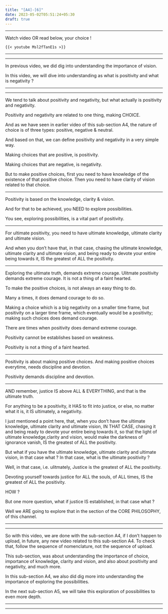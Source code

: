 ```yaml
---
title: "[A4]-[6]"
date: 2023-05-02T05:51:24+05:30
draft: true
---
```


---

Watch video OR read below, your choice !

```
{{< youtube Msl2fTanE1s >}}
```

---

---

In previous video, we did dig into understanding the importance of vision.

In this video, we will dive into understanding as what is positivity and what is negativity ?

---

---

We tend to talk about positivity and negativity, but what actually is positivity and negativity.

Positivity and negativity are related to one thing, making CHOICE.

And as we have seen in earlier video of this sub-section A4, the nature of choice is of three types: positive, negative & neutral.

And based on that, we can define positivity and negativity in a very simple way.

Making choices that are positive, is positivity.

Making choices that are negative, is negativity.

But to make positive choices, first you need to have knowledge of the existence of that positive choice. Then you need to have clarity of vision related to that choice.

---

Positivity is based on the knowledge, clarity & vision.

And for that to be achieved, you NEED to explore possibilities.

You see, exploring possibilities, is a vital part of positivity.

---

For ultimate positivity, you need to have ultimate knowledge, ultimate clarity and ultimate vision.

And when you don’t have that, in that case, chasing the ultimate knowledge, ultimate clarity and ultimate vision, and
being ready to devote your entire being towards it, IS the greatest of ALL the positivity.

---

Exploring the ultimate truth, demands extreme courage. Ulitmate positivity demands extreme courage. It is not a thing of a faint hearted.

To make the positive choices, is not always an easy thing to do.

Many a times, it does demand courage to do so.

Making a choice which is a big negativity on a smaller time frame, but positivity on a larger time frame, which eventually would be a positivity; making such choices does demand courage.

There are times when positivity does demand extreme courage.

Positivity cannot be establishes based on weakness.

Positivity is not a thing of a faint hearted.

---

Positivity is about making positive choices. And making positive choices everytime, needs discipline and devotion.

Positivity demands discipline and devotion.

---

AND remember, justice IS above ALL & EVERYTHING, and that is the ultimate truth.

For anything to be a positivity, it HAS to fit into justice, or else, no matter what it is, it IS ultimately, a negativity.

I just mentioned a point here, that, when you don’t have the ultimate knowledge, ultimate clarity and ultimate vision, IN THAT CASE, chasing it and being ready to devote your entire being towards it, so that the light of ultimate knowledge,clarity and vision, would make the darkness of ignorance vanish, IS the greatest of ALL the positivity.

But what if you have the ultimate knowledge, ultimate clarity and ultimate vision, in that case what ? In that case, what is the ultimate positivity ?

Well, in that case, i.e. ulitmately, Justice is the greatest of ALL the positivity.

Devoting yourself towards justice for ALL the souls, of ALL times, IS the greatest of ALL the positivity.

HOW ?

But one more question, what if justice IS established, in that case what ?

Well we ARE going to explore that in the section of the CORE PHILOSOPHY, of this channel.

---

---

So with this video, we are done with the sub-section A4, if I don’t happen to upload, in future, any new video related to this sub-section A4.
To check that, follow the sequence of nomenclature, not the sequence of upload.

This sub-section, was about understanding the importance of choice, importance of knowledge, clarity and vision, and also about positivity and negativity, and much more.

In this sub-section A4, we also did dig more into understanding the importance of exploring the possibilities.

In the next sub-section A5, we will take this exploration of possibilities to even more depth.

---

---
